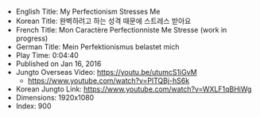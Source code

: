 * English Title: My Perfectionism Stresses Me
* Korean Title: 완벽하려고 하는 성격 때문에 스트레스 받아요
* French Title: Mon Caractère Perfectionniste Me Stresse (work in progress)
* German Title: Mein Perfektionismus belastet mich
* Play Time: 0:04:40
* Published on Jan 16, 2016
* Jungto Overseas Video: https://youtu.be/utumcS1iGvM
  * https://www.youtube.com/watch?v=PlTQBj-hS6k
* Korean Jungto Link: https://www.youtube.com/watch?v=WXLF1qBHiWg
* Dimensions: 1920x1080
* Index: 900

